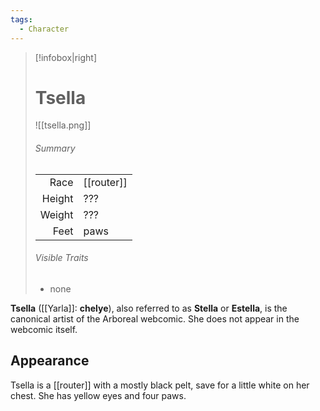 ```yaml
---
tags:
  - Character
---
```

> [!infobox|right]
> 
> # Tsella
> ![[tsella.png]]
> ###### Summary
> |  |  |
> | ---: | ---- |
> | Race | [[router]] |
> | Height | ??? |
> | Weight | ??? |
> | Feet | paws |
> ###### Visible Traits
> - none

**Tsella** ([[Yarla]]: **chelye**), also referred to as **Stella** or **Estella**, is the canonical artist of the Arboreal webcomic. She does not appear in the webcomic itself.
## Appearance
Tsella is a [[router]] with a mostly black pelt, save for a little white on her chest. She has yellow eyes and four paws.